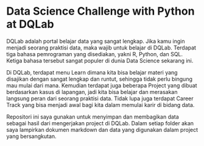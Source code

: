 # Data Science Challenge with Python at DQLab

DQLab adalah portal belajar data yang sangat lengkap. Jika kamu ingin menjadi seorang praktisi data, maka wajib untuk belajar di DQLab. Terdapat tiga bahasa pemrograman yang disediakan, yakni R, Python, dan SQL. Ketiga bahasa tersebut sangat populer di dunia Data Science sekarang ini.

Di DQLab, terdapat menu Learn dimana kita bisa belajar materi yang disajikan dengan sangat lengkap dan runtut, sehingga tidak perlu bingung mau mulai dari mana. Kemudian terdapat juga beberapa Project yang dibuat berdasarkan kasus di lapangan, jadi kita bisa belajar dan merasakan langsung peran dari seorang praktisi data. Tidak lupa juga terdapat Career Track yang bisa menjadi awal bagi kita dalam memulai karir di bidang data.

Repositori ini saya gunakan untuk menyimpan dan membagikan data sebagai hasil dari mengerjakan project di DQLab. Dalam setiap folder akan saya lampirkan dokumen markdown dan data yang digunakan dalam project yang bersangkutan.
